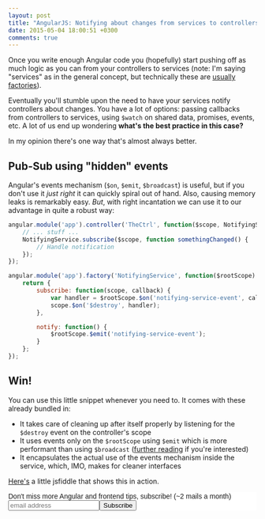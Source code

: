 ```yaml
---
layout: post
title: "AngularJS: Notifying about changes from services to controllers"
date: 2015-05-04 18:00:51 +0300
comments: true
---
```


Once you write enough Angular code you (hopefully) start pushing off as much logic as you can from your controllers to services (note: I'm saying "services" as in the general concept, but technically these are [usually factories](/2015/04/28/angularjs-whats-the-difference-between-factory-and-service/)).

Eventually you'll stumble upon the need to have your services notify controllers about changes. You have a lot of options: passing callbacks from controllers to services, using `$watch` on shared data, promises, events, etc. A lot of us end up wondering **what's the best practice in this case?**

In my opinion there's one way that's almost always better.

## Pub-Sub using "hidden" events

Angular's events mechanism (`$on`, `$emit`, `$broadcast`) is useful, but if you don't use it *just right* it can quickly spiral out of hand. Also, causing memory leaks is remarkably easy. *But*, with right incantation we can use it to our advantage in quite a robust way:

```javascript
angular.module('app').controller('TheCtrl', function($scope, NotifyingService) {
    // ... stuff ...
    NotifyingService.subscribe($scope, function somethingChanged() {
        // Handle notification
    });
});

angular.module('app').factory('NotifyingService', function($rootScope) {
    return {
        subscribe: function(scope, callback) {
            var handler = $rootScope.$on('notifying-service-event', callback);
            scope.$on('$destroy', handler);
        },

        notify: function() {
            $rootScope.$emit('notifying-service-event');
        }
    };
});
```

## Win!

You can use this little snippet whenever you need to. It comes with these already bundled in:

* It takes care of cleaning up after itself properly by listening for the `$destroy` event on the controller's scope 
* It uses events only on the `$rootScope` using `$emit` which is more performant than using `$broadcast` ([further reading](http://toddmotto.com/all-about-angulars-emit-broadcast-on-publish-subscribing/) if you're interested)
* It encapsulates the actual use of the events mechanism inside the service, which, IMO, makes for cleaner interfaces

[Here's](http://jsfiddle.net/avivby/msjkv72r/) a little jsfiddle that shows this in action.

<!-- Begin MailChimp Signup Form -->
<link href="http://cdn-images.mailchimp.com/embedcode/slim-081711.css" rel="stylesheet" type="text/css">
<style type="text/css">
    #mc_embed_signup{background:#fff; clear:left; font:14px Helvetica,Arial,sans-serif; }
    /* Add your own MailChimp form style overrides in your site stylesheet or in this style block.
       We recommend moving this block and the preceding CSS link to the HEAD of your HTML file. */
</style>
<div id="mc_embed_signup">
<form action="http://codelord.us6.list-manage.com/subscribe/post?u=78b36f07d7d2e7e91eb8deee3&amp;id=c9a8d439c8" method="post" id="mc-embedded-subscribe-form" name="mc-embedded-subscribe-form" class="validate" target="_blank" novalidate>
    <label for="mce-EMAIL">Don't miss more Angular and frontend tips, subscribe! (~2 mails a month)</label>
    <input type="email" value="" name="EMAIL" class="email" id="mce-EMAIL" placeholder="email address" required style="display: inline"><!--
    --><input type="submit" value="Subscribe" name="subscribe" id="mc-embedded-subscribe" class="button" style="display: inline">
    <input type="hidden" value="" name="SIGNUP_URL" class="email" id="mce-SIGNUP_URL">
</form>
</div>
<script type="text/javascript">
document.getElementById('mce-SIGNUP_URL').value = document.location.href;
</script>
<!--End mc_embed_signup-->
